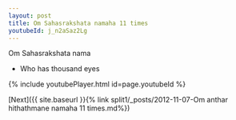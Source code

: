 ```yaml
---
layout: post
title: Om Sahasrakshata namaha 11 times
youtubeId: j_n2aSaz2Lg
---
```

 
 
Om Sahasrakshata nama 
 
 -  Who has thousand eyes 
 
  
 
  
 
 
 
 
 
 


{% include youtubePlayer.html id=page.youtubeId %}
 
[Next]({{ site.baseurl }}{% link  split1/_posts/2012-11-07-Om anthar hithathmane namaha 11 times.md%})
 
